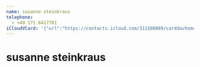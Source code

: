 ```yaml
---
name: susanne steinkraus
telephone:
  - +49 171 6417781
iCloudVCard: '{"url":"https://contacts.icloud.com/311500889/carddavhome/card/B0D6833F-8DF8-4220-955B-705ABCA7732B.vcf","etag":"\"m9k1htna\"","data":"BEGIN:VCARD\r\nVERSION:3.0\r\nFN:\r\nN:steinkraus;susanne;;;\r\nUID:DD97B031-C254-4767-86B4-30E93BC30139\r\nPRODID:-//Apple Inc.//iOS 18.4//EN\r\nREV:2025-04-16T23:46:11Z\r\nORG:;\r\nTEL:+49 171 6417781\r\nEND:VCARD"}'
---
```

# susanne steinkraus
